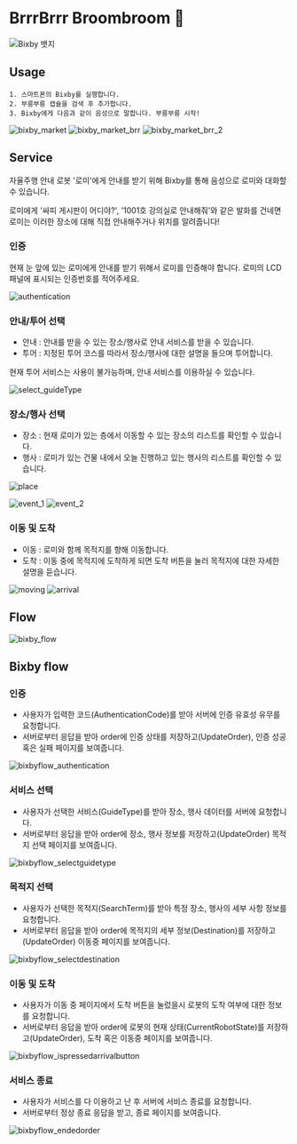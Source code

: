 # BrrrBrrr Broombroom 💋

![Bixby 뱃지](https://img.shields.io/badge/Bixby-8.0.1-informational) 


## Usage

```
1. 스마트폰의 Bixby를 실행합니다.
2. 부릉부릉 캡슐을 검색 후 추가합니다.
3. Bixby에게 다음과 같이 음성으로 말합니다. 부릉부릉 시작!
```

![bixby_market](./images/bixby_market.png) ![bixby_market_brr](./images/bixby_market_brr.png) ![bixby_market_brr_2](./images/bixby_market_brr_2.png)



## Service
자율주행 안내 로봇 '로미'에게 안내를 받기 위해 Bixby를 통해 음성으로 로미와 대화할 수 있습니다.

로미에게 '싸피 게시판이 어디야?', '1001호 강의실로 안내해줘'와 같은 발화를 건네면 로미는 이러한 장소에 대해 직접 안내해주거나 위치를 알려줍니다!


### 인증
현재 눈 앞에 있는 로미에게 안내를 받기 위해서 로미를 인증해야 합니다. 로미의 LCD 패널에 표시되는 인증번호를 적어주세요.

![authentication](./images/bixby_frame/authentication.png)

### 안내/투어 선택
- 안내 : 안내를 받을 수 있는 장소/행사로 안내 서비스를 받을 수 있습니다.
- 투어 : 지정된 투어 코스를 따라서 장소/행사에 대한 설명을 들으며 투어합니다.

현재 투어 서비스는 사용이 불가능하며, 안내 서비스를 이용하실 수 있습니다.

![select_guideType](./images/bixby_frame/select_guideType.png)

### 장소/행사 선택
- 장소 : 현재 로미가 있는 층에서 이동할 수 있는 장소의 리스트를 확인할 수 있습니다.
- 행사 : 로미가 있는 건물 내에서 오늘 진행하고 있는 행사의 리스트를 확인할 수 있습니다.

![place](./images/bixby_frame/place.png)

![event_1](./images/bixby_frame/event_1.png) ![event_2](./images/bixby_frame/event_2.png)

### 이동 및 도착
- 이동 : 로미와 함께 목적지를 향해 이동합니다.
- 도착 : 이동 중에 목적지에 도착하게 되면 도착 버튼을 눌러 목적지에 대한 자세한 설명을 듣습니다.

![moving](./images/bixby_frame/moving.png) ![arrival](./images/bixby_frame/arrival.png)

## Flow

![bixby_flow](./images/bixby_flow.png)

## Bixby flow

### 인증

- 사용자가 입력한 코드(AuthenticationCode)를 받아 서버에 인증 유효성 유무를 요청합니다.
- 서버로부터 응답을 받아 order에 인증 상태를 저장하고(UpdateOrder), 인증 성공 혹은 실패 페이지를 보여줍니다.

![bixbyflow_authentication](./images/bixby_technical_flow/bixbyflow_authentication.PNG)

### 서비스 선택

- 사용자가 선택한 서비스(GuideType)를 받아 장소, 행사 데이터를 서버에 요청합니다.
- 서버로부터 응답을 받아 order에 장소, 행사 정보를 저장하고(UpdateOrder) 목적지 선택 페이지를 보여줍니다.

![bixbyflow_selectguidetype](./images/bixby_technical_flow/bixbyflow_selectguidetype.PNG)

### 목적지 선택

- 사용자가 선택한 목적지(SearchTerm)를 받아 특정 장소, 행사의 세부 사항 정보를 요청합니다.
- 서버로부터 응답을 받아 order에 목적지의 세부 정보(Destination)를 저장하고(UpdateOrder) 이동중 페이지를 보여줍니다.

![bixbyflow_selectdestination](./images/bixby_technical_flow/bixbyflow_selectdestination.PNG)

### 이동 및 도착

- 사용자가 이동 중 페이지에서 도착 버튼을 눌렀을시 로봇의 도착 여부에 대한 정보를 요청합니다.
- 서버로부터 응답을 받아 order에 로봇의 현재 상태(CurrentRobotState)를 저장하고(UpdateOrder), 도착 혹은 이동중 페이지를 보여줍니다.

![bixbyflow_ispressedarrivalbutton](./images/bixby_technical_flow/bixbyflow_ispressedarrivalbutton.PNG)

### 서비스 종료

- 사용자가 서비스를 다 이용하고 난 후 서버에 서비스 종료를 요청합니다.
- 서버로부터 정상 종료 응답을 받고, 종료 페이지를 보여줍니다.

![bixbyflow_endedorder](./images/bixby_technical_flow/bixbyflow_endedorder.PNG)